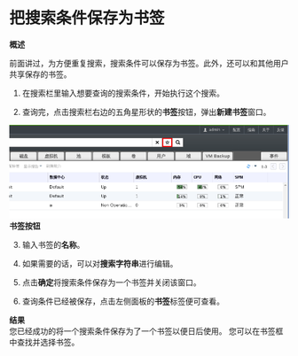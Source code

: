 # 把搜索条件保存为书签

**概述**<br/>

前面讲过，为方便重复搜索，搜索条件可以保存为书签。此外，还可以和其他用户共享保存的书签。

1. 在搜索栏里输入想要查询的搜索条件，开始执行这个搜索。

2. 查询完，点击搜索栏右边的五角星形状的**书签**按钮，弹出**新建书签**窗口。

![书签按钮](../images/basic-bookmark.png)<br>
**书签按钮**

3. 输入书签的**名称**。

4. 如果需要的话，可以对**搜索字符串**进行编辑。

5. 点击**确定**将搜索条件保存为一个书签并关闭该窗口。

6. 查询条件已经被保存，点击左侧面板的**书签**标签便可查看。

**结果**<br/>
您已经成功的将一个搜索条件保存为了一个书签以便日后使用。 您可以在书签框中查找并选择书签。


